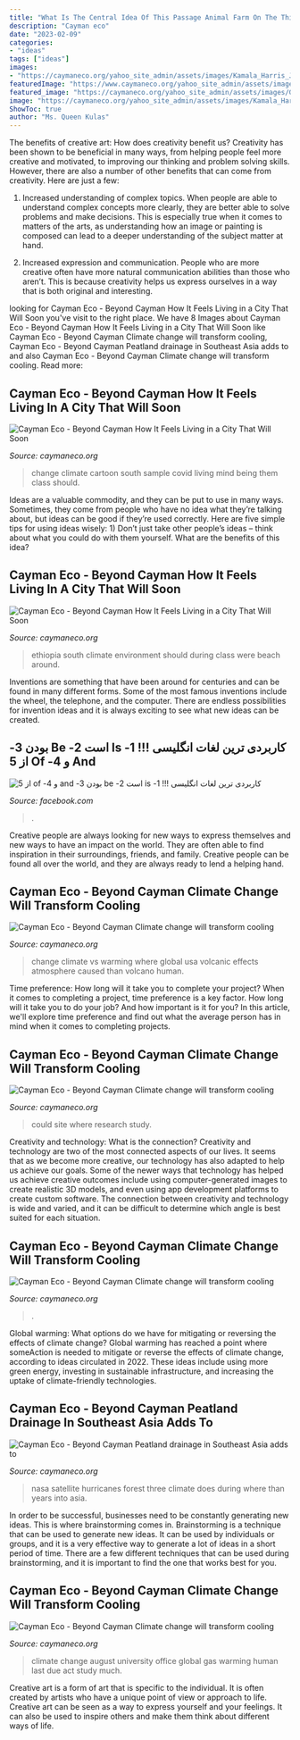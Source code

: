 ```yaml
---
title: "What Is The Central Idea Of This Passage Animal Farm On The Third Sunday ~ Climate Change August University Office Global Gas Warming Human Last Due Act Study Much"
description: "Cayman eco"
date: "2023-02-09"
categories:
- "ideas"
tags: ["ideas"]
images:
- "https://caymaneco.org/yahoo_site_admin/assets/images/Kamala_Harris_Jordan_Gale_for_The_New_York_Times.226152930_std.jpg"
featuredImage: "https://www.caymaneco.org/yahoo_site_admin/assets/images/Ethiopia_Treets_-_SmithsonianMag.21475141_std.com"
featured_image: "https://caymaneco.org/yahoo_site_admin/assets/images/Globe_Investment_Week.128142805_std.jpg"
image: "https://caymaneco.org/yahoo_site_admin/assets/images/Kamala_Harris_Jordan_Gale_for_The_New_York_Times.226152930_std.jpg"
ShowToc: true
author: "Ms. Queen Kulas"
---
```



The benefits of creative art: How does creativity benefit us?
Creativity has been shown to be beneficial in many ways, from helping people feel more creative and motivated, to improving our thinking and problem solving skills. However, there are also a number of other benefits that can come from creativity. Here are just a few: 
1. Increased understanding of complex topics. When people are able to understand complex concepts more clearly, they are better able to solve problems and make decisions. This is especially true when it comes to matters of the arts, as understanding how an image or painting is composed can lead to a deeper understanding of the subject matter at hand. 

2. Increased expression and communication. People who are more creative often have more natural communication abilities than those who aren’t. This is because creativity helps us express ourselves in a way that is both original and interesting.

	

		
looking for Cayman Eco - Beyond Cayman How It Feels Living in a City That Will Soon you've visit to the right place. We have 8 Images about Cayman Eco - Beyond Cayman How It Feels Living in a City That Will Soon like Cayman Eco - Beyond Cayman Climate change will transform cooling, Cayman Eco - Beyond Cayman Peatland drainage in Southeast Asia adds to and also Cayman Eco - Beyond Cayman Climate change will transform cooling. Read more:
		
    
## Cayman Eco - Beyond Cayman How It Feels Living In A City That Will Soon

<img loading=lazy src="https://caymaneco.org/yahoo_site_admin/assets/images/cartoon_3.266102043_std.jpg" onerror="this.onerror=null;this.src='https://tse3.mm.bing.net/th?id=OIP.tQdbUtX934za3fAeCEMVwQHaHa&amp;pid=15.1';" alt="Cayman Eco - Beyond Cayman How It Feels Living in a City That Will Soon">

_Source: caymaneco.org_

>change climate cartoon south sample covid living mind being them class should. 

	

Ideas are a valuable commodity, and they can be put to use in many ways. Sometimes, they come from people who have no idea what they’re talking about, but ideas can be good if they’re used correctly. Here are five simple tips for using ideas wisely: 1) Don’t just take other people’s ideas – think about what you could do with them yourself. What are the benefits of this idea?

    
## Cayman Eco - Beyond Cayman How It Feels Living In A City That Will Soon

<img loading=lazy src="https://www.caymaneco.org/yahoo_site_admin/assets/images/Ethiopia_Treets_-_SmithsonianMag.21475141_std.com" onerror="this.onerror=null;this.src='https://tse4.mm.bing.net/th?id=OIP.Kupzzbmcr-EZ6bXr1oPFcwAAAA&amp;pid=15.1';" alt="Cayman Eco - Beyond Cayman How It Feels Living in a City That Will Soon">

_Source: caymaneco.org_

>ethiopia south climate environment should during class were beach around. 

	

Inventions are something that have been around for centuries and can be found in many different forms. Some of the most famous inventions include the wheel, the telephone, and the computer. There are endless possibilities for invention ideas and it is always exciting to see what new ideas can be created.

    
## ‫کاربردی ترین لغات انگلیسی !!! 1- Is است 2- Be بودن 3- And و 4- Of از 5

<img loading=lazy src="https://lookaside.fbsbx.com/lookaside/crawler/media/?media_id=105708344733753" onerror="this.onerror=null;this.src='https://tse4.mm.bing.net/th?id=OIP.nTfmQXnQFM6nAk9_8-zSSwHaHP&amp;pid=15.1';" alt="‫کاربردی ترین لغات انگلیسی !!! 1- is است 2- be بودن 3- and و 4- of از 5">

_Source: facebook.com_

>. 

	

Creative people are always looking for new ways to express themselves and new ways to have an impact on the world. They are often able to find inspiration in their surroundings, friends, and family. Creative people can be found all over the world, and they are always ready to lend a helping hand.

    
## Cayman Eco - Beyond Cayman Climate Change Will Transform Cooling

<img loading=lazy src="https://caymaneco.org/yahoo_site_admin/assets/images/Siberia_warming_Modis-NEO-Nasa_New_Scientist.174100744_std.jpg" onerror="this.onerror=null;this.src='https://tse2.mm.bing.net/th?id=OIP.bTUTcYEYZmDZ_gJw7aPPAQHaE8&amp;pid=15.1';" alt="Cayman Eco - Beyond Cayman Climate change will transform cooling">

_Source: caymaneco.org_

>change climate vs warming where global usa volcanic effects atmosphere caused than volcano human. 

	

Time preference: How long will it take you to complete your project?
When it comes to completing a project, time preference is a key factor. How long will it take you to do your job? And how important is it for you? In this article, we'll explore time preference and find out what the average person has in mind when it comes to completing projects.

    
## Cayman Eco - Beyond Cayman Climate Change Will Transform Cooling

<img loading=lazy src="https://caymaneco.org/yahoo_site_admin/assets/images/Tanzania_mangroves_Curioso_Photography_Unsplash_-_UNEP.21182910_std.jfif" onerror="this.onerror=null;this.src='https://tse1.mm.bing.net/th?id=OIP.hFf9gsICPsKSyoFTO5h6IQHaHa&amp;pid=15.1';" alt="Cayman Eco - Beyond Cayman Climate change will transform cooling">

_Source: caymaneco.org_

>could site where research study. 

	

Creativity and technology: What is the connection?
Creativity and technology are two of the most connected aspects of our lives. It seems that as we become more creative, our technology has also adapted to help us achieve our goals. Some of the newer ways that technology has helped us achieve creative outcomes include using computer-generated images to create realistic 3D models, and even using app development platforms to create custom software. The connection between creativity and technology is wide and varied, and it can be difficult to determine which angle is best suited for each situation.

    
## Cayman Eco - Beyond Cayman Climate Change Will Transform Cooling

<img loading=lazy src="https://caymaneco.org/yahoo_site_admin/assets/images/Globe_Investment_Week.128142805_std.jpg" onerror="this.onerror=null;this.src='https://tse4.mm.bing.net/th?id=OIP.Ki_BZ5fXmkDfUEgi5lO6QwHaEk&amp;pid=15.1';" alt="Cayman Eco - Beyond Cayman Climate change will transform cooling">

_Source: caymaneco.org_

>. 

	

Global warming: What options do we have for mitigating or reversing the effects of climate change?
Global warming has reached a point where someAction is needed to mitigate or reverse the effects of climate change, according to ideas circulated in 2022. These ideas include using more green energy, investing in sustainable infrastructure, and increasing the uptake of climate-friendly technologies.

    
## Cayman Eco - Beyond Cayman Peatland Drainage In Southeast Asia Adds To

<img loading=lazy src="https://caymaneco.org/yahoo_site_admin/assets/images/Satellite_of_3_Hurricanes_-_Photograph_VIIRS-Suomi_NPP-NASA.306230054_std.jpg" onerror="this.onerror=null;this.src='https://tse4.mm.bing.net/th?id=OIP.cafIIuXrDIZYI6nTdgQB7QHaE7&amp;pid=15.1';" alt="Cayman Eco - Beyond Cayman Peatland drainage in Southeast Asia adds to">

_Source: caymaneco.org_

>nasa satellite hurricanes forest three climate does during where than years into asia. 

	

In order to be successful, businesses need to be constantly generating new ideas. This is where brainstorming comes in. Brainstorming is a technique that can be used to generate new ideas. It can be used by individuals or groups, and it is a very effective way to generate a lot of ideas in a short period of time. There are a few different techniques that can be used during brainstorming, and it is important to find the one that works best for you.

    
## Cayman Eco - Beyond Cayman Climate Change Will Transform Cooling

<img loading=lazy src="https://caymaneco.org/yahoo_site_admin/assets/images/Kamala_Harris_Jordan_Gale_for_The_New_York_Times.226152930_std.jpg" onerror="this.onerror=null;this.src='https://tse1.mm.bing.net/th?id=OIP._79JBkP6LGeGvrsAsEKQQwHaE7&amp;pid=15.1';" alt="Cayman Eco - Beyond Cayman Climate change will transform cooling">

_Source: caymaneco.org_

>climate change august university office global gas warming human last due act study much. 

	

Creative art is a form of art that is specific to the individual. It is often created by artists who have a unique point of view or approach to life. Creative art can be seen as a way to express yourself and your feelings. It can also be used to inspire others and make them think about different ways of life.

